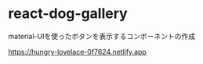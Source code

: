 # react-dog-gallery


material-UIを使ったボタンを表示するコンポーネントの作成

https://hungry-lovelace-0f7624.netlify.app
